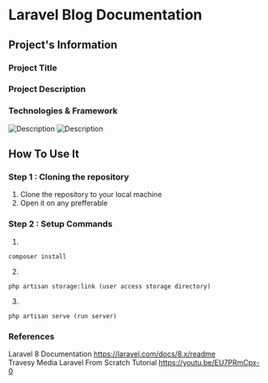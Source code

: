 # Laravel Blog Documentation

## Project's Information
### Project Title  
### Project Description  

### Technologies & Framework
<img alt="Description" src="https://img.shields.io/badge/Laravel-FF2D20?style=for-the-badge&logo=laravel&logoColor=white">
<img alt="Description" src="https://img.shields.io/badge/Bootstrap-563D7C?style=for-the-badge&logo=bootstrap&logoColor=white">

## How To Use It  

### Step 1 : Cloning the repository
1. Clone the repository to your local machine  
2. Open it on any prefferable 

### Step 2 : Setup Commands
1.
```
composer install 
```
2.
```
php artisan storage:link (user access storage directory)
```
3.
```
php artisan serve (run server)
```
### References 
Laravel 8 Documentation https://laravel.com/docs/8.x/readme  
Travesy Media Laravel From Scratch Tutorial https://youtu.be/EU7PRmCpx-0
